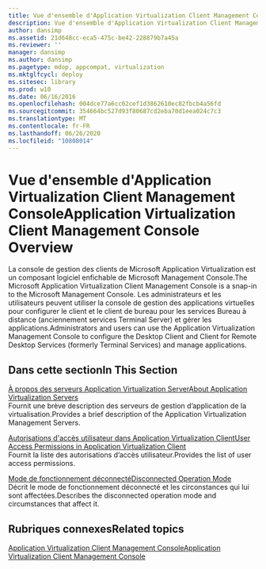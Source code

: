 ```yaml
---
title: Vue d'ensemble d'Application Virtualization Client Management Console
description: Vue d'ensemble d'Application Virtualization Client Management Console
author: dansimp
ms.assetid: 21d648cc-eca5-475c-be42-228879b7a45a
ms.reviewer: ''
manager: dansimp
ms.author: dansimp
ms.pagetype: mdop, appcompat, virtualization
ms.mktglfcycl: deploy
ms.sitesec: library
ms.prod: w10
ms.date: 06/16/2016
ms.openlocfilehash: 004dce77a6cc02cef1d3862610ec82fbcb4a56fd
ms.sourcegitcommit: 354664bc527d93f80687cd2eba70d1eea024c7c3
ms.translationtype: MT
ms.contentlocale: fr-FR
ms.lasthandoff: 06/26/2020
ms.locfileid: "10808014"
---
```

# <span data-ttu-id="cc914-103">Vue d'ensemble d'Application Virtualization Client Management Console</span><span class="sxs-lookup"><span data-stu-id="cc914-103">Application Virtualization Client Management Console Overview</span></span>


<span data-ttu-id="cc914-104">La console de gestion des clients de Microsoft Application Virtualization est un composant logiciel enfichable de Microsoft Management Console.</span><span class="sxs-lookup"><span data-stu-id="cc914-104">The Microsoft Application Virtualization Client Management Console is a snap-in to the Microsoft Management Console.</span></span> <span data-ttu-id="cc914-105">Les administrateurs et les utilisateurs peuvent utiliser la console de gestion des applications virtuelles pour configurer le client et le client de bureau pour les services Bureau à distance (anciennement services Terminal Server) et gérer les applications.</span><span class="sxs-lookup"><span data-stu-id="cc914-105">Administrators and users can use the Application Virtualization Management Console to configure the Desktop Client and Client for Remote Desktop Services (formerly Terminal Services) and manage applications.</span></span>

## <span data-ttu-id="cc914-106">Dans cette section</span><span class="sxs-lookup"><span data-stu-id="cc914-106">In This Section</span></span>


<a href="" id="about-application-virtualization-servers"></a>[<span data-ttu-id="cc914-107">À propos des serveurs Application Virtualization Server</span><span class="sxs-lookup"><span data-stu-id="cc914-107">About Application Virtualization Servers</span></span>](about-application-virtualization-servers.md)  
<span data-ttu-id="cc914-108">Fournit une brève description des serveurs de gestion d’application de la virtualisation.</span><span class="sxs-lookup"><span data-stu-id="cc914-108">Provides a brief description of the Application Virtualization Management Servers.</span></span>

<a href="" id="user-access-permissions-in-application-virtualization-client"></a>[<span data-ttu-id="cc914-109">Autorisations d'accès utilisateur dans Application Virtualization Client</span><span class="sxs-lookup"><span data-stu-id="cc914-109">User Access Permissions in Application Virtualization Client</span></span>](user-access-permissions-in-application-virtualization-client.md)  
<span data-ttu-id="cc914-110">Fournit la liste des autorisations d’accès utilisateur.</span><span class="sxs-lookup"><span data-stu-id="cc914-110">Provides the list of user access permissions.</span></span>

<a href="" id="disconnected-operation-mode"></a>[<span data-ttu-id="cc914-111">Mode de fonctionnement déconnecté</span><span class="sxs-lookup"><span data-stu-id="cc914-111">Disconnected Operation Mode</span></span>](disconnected-operation-mode.md)  
<span data-ttu-id="cc914-112">Décrit le mode de fonctionnement déconnecté et les circonstances qui lui sont affectées.</span><span class="sxs-lookup"><span data-stu-id="cc914-112">Describes the disconnected operation mode and circumstances that affect it.</span></span>

## <span data-ttu-id="cc914-113">Rubriques connexes</span><span class="sxs-lookup"><span data-stu-id="cc914-113">Related topics</span></span>


[<span data-ttu-id="cc914-114">Application Virtualization Client Management Console</span><span class="sxs-lookup"><span data-stu-id="cc914-114">Application Virtualization Client Management Console</span></span>](application-virtualization-client-management-console.md)

 

 





